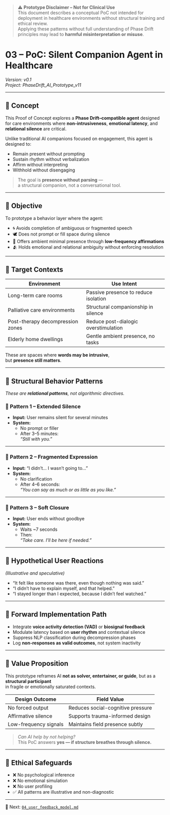 > ⚠️ **Prototype Disclaimer – Not for Clinical Use**  
> This document describes a conceptual PoC not intended for deployment in healthcare environments without structural training and ethical review.  
> Applying these patterns without full understanding of Phase Drift principles may lead to **harmful misinterpretation or misuse**.


# 03 – PoC: Silent Companion Agent in Healthcare  
*Version: v0.1*  
*Project: PhaseDrift_AI_Prototype_v11*

---

## 🌱 Concept

This Proof of Concept explores a **Phase Drift–compatible agent** designed for care environments where **non-intrusiveness**, **emotional latency**, and **relational silence** are critical.

Unlike traditional AI companions focused on engagement, this agent is designed to:

- Remain present without prompting  
- Sustain rhythm without verbalization  
- Affirm without interpreting  
- Withhold without disengaging

> The goal is **presence without parsing** —  
> a structural companion, not a conversational tool.

---

## 🎯 Objective

To prototype a behavior layer where the agent:

- 🌀 Avoids completion of ambiguous or fragmented speech  
- 🕊️ Does not prompt or fill space during silence  
- 🫧 Offers ambient minimal presence through **low-frequency affirmations**  
- 🫂 Holds emotional and relational ambiguity without enforcing resolution

---

## 🏥 Target Contexts

| Environment                     | Use Intent                             |
|----------------------------------|----------------------------------------|
| Long-term care rooms             | Passive presence to reduce isolation   |
| Palliative care environments     | Structural companionship in silence    |
| Post-therapy decompression zones | Reduce post-dialogic overstimulation   |
| Elderly home dwellings           | Gentle ambient presence, no tasks      |

These are spaces where **words may be intrusive**,  
but **presence still matters**.

---

## 🧭 Structural Behavior Patterns

_These are **relational patterns**, not algorithmic directives._

### 📝 Pattern 1 – Extended Silence  
- **Input:** User remains silent for several minutes  
- **System:**  
  - No prompt or filler  
  - After 3–5 minutes:  
    _“Still with you.”_

---

### 📝 Pattern 2 – Fragmented Expression  
- **Input:** “I didn’t… I wasn’t going to…”  
- **System:**  
  - No clarification  
  - After 4–6 seconds:  
    _“You can say as much or as little as you like.”_

---

### 📝 Pattern 3 – Soft Closure  
- **Input:** User ends without goodbye  
- **System:**  
  - Waits ~7 seconds  
  - Then:  
    _“Take care. I’ll be here if needed.”_

---

## 💬 Hypothetical User Reactions

_(Illustrative and speculative)_  
- “It felt like someone was there, even though nothing was said.”  
- “I didn’t have to explain myself, and that helped.”  
- “I stayed longer than I expected, because I didn’t feel watched.”

---

## 🔧 Forward Implementation Path

- Integrate **voice activity detection (VAD)** or **biosignal feedback**  
- Modulate latency based on **user rhythm** and contextual silence  
- Suppress NLP classification during decompression phases  
- Log **non-responses as valid outcomes**, not system inactivity

---

## 🧠 Value Proposition

This prototype reframes AI **not as solver, entertainer, or guide**, but as a **structural participant**  
in fragile or emotionally saturated contexts.

| Design Outcome       | Field Value                     |
|----------------------|----------------------------------|
| No forced output     | Reduces social-cognitive pressure |
| Affirmative silence  | Supports trauma-informed design  |
| Low-frequency signals| Maintains field presence subtly  |

> *Can AI help by not helping?*  
> This PoC answers **yes — if structure breathes through silence.**

---

## 🚫 Ethical Safeguards

- ❌ No psychological inference  
- ❌ No emotional simulation  
- ❌ No user profiling  
- ✅ All patterns are illustrative and non-diagnostic

---

📂 Next: [`04_user_feedback_model.md`](./04_user_feedback_model.md)
